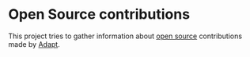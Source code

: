 # Open Source contributions

This project tries to gather information about
[open source](https://opensource.org/) contributions made by
[Adapt](https://adaptagency.com/).
